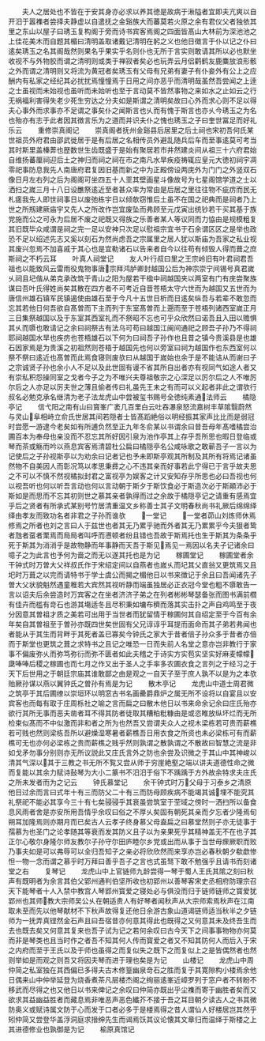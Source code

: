 <!-- { "loadSidebar": true } -->
　　夫人之居处也不皆在于安其身亦必求以养其徳是故病于湫隘者宜即夫亢爽以自开汨于嚣襍者尝择夫静虚以自遣抚之金谿族大而蕃莫若火原之余有君仪父者独依其里之东山以屋子曰琇玉复构阁于旁而诗书宾客焉阁之四面皆髙山大林前为深池池之上佳花美木而自题其楣曰清明盖取诸戴记清明在躬之义也他日徴言于仆以记之仆曰逺矣琇玉之名其阁哉然则果名乎果实乎名则仆也无所于言实则敢请其所以必也默坐收视不与外物胶而谓之清明则或类于禅寂者矣必也玩弄云月侣鹳鹤友鹿麋放浪形骸之外而谓之清明则又将流为黄冠者矣琇玉有父母有兄弟有妻子有仆妾外有公上之应酬内有私家之经纪其必扰扰焉憧憧焉于日用之间亦恶乎而清明哉虽然吾尝闻之上逹之士虽视而未始视也虽听而未始听也至于言动莫不皆然事物之来如水之止如云之行无祸福利害得失老少死生穷达之分夫如是斯谓之清明矣故曰心外而求心则不足以得夫心事外而求事亦不足谓之事矣仆之闻斯言也乆而有愧于斯言也亦乆今琇玉之为名也殆亦有志于此者因其徴言乐为之道而并识夫仆之愧也琇玉之子曰奎世冨足而好礼乐云
　　重修崇真阁记
　　崇真阁者抚州金谿县后居里之后土祠也宋初吾何氏某世祖员外府君由邵武徙居于是有后居之名相传员外避乱随兵后车而至事逺莫可考当其时斯里盖榛莾也歴数世生齿既盛于是始有聚居若市井然建炎间从祖三十六府君始自维扬蕃厘祠迎后土之神归而祠之祠在市之南凡水旱疾疫祷辄应皇元大徳初祠宇凋零祀事防息我先人南唐府君复因旧基而新之中为正殿傍设两庑外为门门之外竖双石像日月左右列之后为阁阁可坐四五十人垩其壁画星斗像故号为七星阁馆学道之士以洒扫之嵗三月十八日设醮祭逺近至者甚众率为常由是后居之里往往物不疵疠而民无札瘥我先人即世祠事日以废弛栋宇日以倾欹窃惟后土虽不在国之祀典而是祠者乃上世之所剏建厥庙宇又先人之所改作岂宜废坠而弗顾至元戊寅出统钞若干买其基于族党施而公之可永为后居不废之祀既又得族之乐善者某人等议同而力恊由是规模粗复其旧既毕众咸谓是祠之完一足以安神只次足以慰祖宗宜书于石余谓区区之是举也政恐不足以绍述先志又奚以刻石为然尚虑吾之宗属里之居人犹以斯庙为吾家之私业视其废兴忽焉不加喜戚于其心也是宜勒诸石以告来者自今以往苟有倾毁人得而葺之庶斯祠之不朽云耳
　　叶真人祠堂记
　　友人叶行叔曰里之王宗岭旧有叶君祠君吾祖也以能致风云雷雨役鬼物事唐宗拜鸿胪卿封越国公后为神宗崇宁间锡号真君嵗乆祠且圮偕从弟克承改筑于青山之阳为屋若干楹中祠越国夹以两室有门有庑尝聚族谋曰吾叶氏得姓尚矣其散在四方者不可考近自晋苍梧太守六世而为越国又五世而为唐信州雄石镇军民镇遏使由雄石至于今凡十五世日析而日逺矣纵吾与若辈不敢忽而忘其若他日何吾欲自髙曽而下主而列于东室髙曽而上遡而至于苍梧列诸西室嵗正月三日集祭越国以及于东室其西室礼而不祭昭不忘也可乎众欣然曰诺吾且入田以赡惧其乆而隳也敢请记之余曰祠祭古有法乌可苟曰越国江闽间通祀之顾吾子孙乃不得祠耶祠越国水旱也疾疠也苍梧雄石以下何为曰祠吾子孙作也且昔之镇今贵溪县是也雄石因家焉是为贵溪之初祖然则苍梧于越国先也何以旁室曰祠为越国作也东西室何以祭不祭曰逺近也髙曽而此焉食寝则废欤曰从越国于嵗始也余于是不能诘从而谢曰子之宗诚贤子孙也余小人不足以及此世固有谩不省其所自出者亦有视同气如途人者又有崇私积怨操同室之戈者今子之为不唯兴夫尊祖敬宗之心深足以厉尔后之人不唯厉尔后之人亦足以厉夫世之薄且偷者传曰礼虽先王未之有而可以义起者非此之谓欤行叔名必勉克承名继清为老子法龙虎山中尝被玺书赐号全徳纯素通法师云
　　橘隐亭记
　　信弋阳之南有山曰寳峯广袤几百里白云吐吞瀑泉怒流嘉树丰草隂翳蔚然与灵山阜相峙立俞氏世居其间若隠者士皆髙蹈絶俗以明经振其家声比比而是弱冠时尝愿一游逮今老矣如有所逋负然至正九年冬俞某以书谓余曰昔吾母年髙嗜橘尝治圃百本为奉母也亲没而不忍忘其所好因引泉为池作亭其上存乎吾所思也暇日登临或琴而茶或觞而吟以燕息宾客焉清碧杜公扁曰橘隠亭名公咸咏歌之敢蕲吾子一言以为记使后之子孙视斯亭以为劝余曰记者记也予未即斯亭观其所制及其所有将焉记诸虽然物不自美因人而彰况笃以孝思秉彞之心不违其亲而好事若此宁得已于言乎故夫思之不可以不慎不然视橘拟封君之富视亭为娱客之计又安知存乎所思也必曰吾视也何以视吾听也何以听吾言动也何以言动朝于斯夕于斯饮食必于斯造次必于斯顚沛必于斯如是而思而不忘其初则世之慕其亲者孰得而过之余故于橘隠亭记之请重有感焉宜乎后之贤者有所承式某别号竹居清重温文乡称善士其子文明春秋尚书礼厥后绵绵绎绎由孝友而致功名者非君之子孙而谁欤
　　一堂记
　　一堂者茆山刘炼师休焉修焉之所者也刘之言曰人于兹世也者其无乃累乎驰而外者其无乃累累乎今夫狠者鸷者虺者虿者栗焉而局局者叫呼而懑顿者纷且错也吾故于斯焉托也生于斯其为条条乎死于斯其为消消乎是故物静而年事静而天吾于斯见焉见一焉因以名夫子记诸余曰噫子之为此言也予何为啬之而无以遂其托也是为记
　　稼圃堂记
　　稼圃堂者余干钟式时万曽大父祥叔氏作于宋绍定间以自燕者也嵗乆而圮其父直翁又更筑焉又且圯时万葺之以完而请特书于学士虞公而揭之楣他日以书来徴记于余且曰吾闻诸先子曽大父状貌魁然遇童稚若大宾然其视听静而端虽独居必正衣冠今堂也粗不隳敢告一言以诏夫后余尝造时万宾客之在坐者济济子弟之在列者彬彬琴瑟备张而图书满前櫩有佳卉而槛有竒石也游其塲适冬且尽积秉如墉布穧而落其实击扑之声自鸡鸣至于夜分因意其曽祖才质之美若可出用于当世者而犹留情于稼圃何其自绍定至于今百有余年矣自其曽祖至于曽孙亦既四世矣世固有父兄谆谆乎耳提而面命而其子弟若弗闻也者能从于其生而背畔于其死者盖已寡矣今钟氏之家大于昔者倍子孙众多于昔者亦倍而于斯堂也更筑之葺之求特书之且记之唯恐一日而失前人名堂之意亦岂非教行于家事不偏废弥乆而弥笃弥衍而弥不匮者如此夫稽之于诗实方实苞实坚实好麻麦幪幪瓞唪唪后稷之稼圃也而七月之作又出于圣人之手率多农圃衣食之言列之于经习之于天下后世用之于朝廷宗庙其谁敢鄙之由是观之一自天子至于庶人孰不以是为之本欤贻厥孙谋以燕以翼钟氏之曽孙有焉是为记
　　散木亭记
　　龙虎山中道士周君微之筑亭于其后圃缭以崇垣环以明窓古书名画罍爵鼎炉之属无所不设将以自宴且以安宾客也而每有取于庄周栎社之喻之言而扁之曰散木他日以书来命余记余曰庄氏殆亦欲行其所无事而恶夫凿者耳不得其防者徒取其糟粕粃糠由是或恣睢放纵坏烂而无所检束似髙而不中似激而非和者之所为也然吾又尝谓夫众人之视木梁栋若可贵而薪樵若可贱也然则梁栋吾所以避燥湿寒暑者薪樵吾日用衣食之所资也未必梁栋可有而薪樵可无也亦何必梁栋之贵而薪樵之贱乎然则孰谓之散孰谓之不散故曰智慧之流是非如戈矛勿事分别则亦无所议説此又庄氏言外之防也余尝及识微之于其山中其神峻以清其气深以其于三教之书无所不覧又尝从师于穷崖絶壑之端以讲夫道德性命之微而复能以其余力赋诗鼔琴为大小二篆书不汨汨于俗下不踽踽于方外故余特求夫庄氏之所未发者而为之记云
　　钟氏慕堂记
　　余干钟式时万父母于习泰乡之清原他日过余而言曰式年十有三而防父二十有三而防母顾疾病不能竭其诚埋不能究其礼祭祀不能必其享今三十有七矣骎骎乎其衰虽尝筑室于茔域之傍时一洒扫所以备食息风雨者舍是亦安所用吾情乎余叹曰俗之不厚乆矣固有朝死其亲而夕忘者少隆焉旬朔耳加隆焉则亦期月而已矣古人云孝子终身慕父母盍扁之曰慕堂然则子亦无徒事于孺慕为也圣门之论孝随其等衰而发其防义且子以为亲果死乎其精神盖无不在也子其正尔心敬尔身隆尔师友教尔子孙守尔田庐睦尔乡党或出而从事于当世毋瘝厥职而败乃事夫如是可以弗辱可以全归吾知子之亲必将欣欣然而来享亦岂必春秋朝夕欷歔惨怛一物一念而谓之慕乎时万拜曰善乎吾子之言也式虽驽下敢不勉强乎且请书而刻诸堂之右
　　复琴记
　　龙虎山中上官链师九龄尝得一琴于蜀人王氏其隂之刻曰秋声有既明者为余言其伯父郢州通判伯坚所收也初郢州以善琴客宋史丞相府防理宗召天下能琴者十人入禁中教宫人琴郢州寳爱之寝处必与俱没而归于链师链师之寳爱犹郢州也其师教大宗师吴公乆在朝适贵人有好琴者闻秋声从大宗师索焉秋声在江南取未至而先以他琴献材不下秋声故得复还他日余游古象山道谒链师适当秋半之夕链师为一抚弄真铿然金石声且曰吾宿昔亦何意其得此也既得之又何意其未及终吾生而去也既去矣又何意其复来也吾子试为记之若何余叹曰古今天下之间事事物物亦何莫而非是琴类也且当时作之者吾不知其何人传而寳爱之者又不知其防何人而后入于宋之内府而至于王氏以及于师也虽得之而复似失之既下之而复似上之是皆偶然者也然则举如是而观之则吾又将因夫琴而进于理也矣是为记
　　山楼记
　　龙虎山中周仲简之私室独在其西偏已多得夫古木修篁幽泉竒石之胜而复于其寛隙构小楼焉余他日偶来山中仲举延登为烧香煮茶凡层楼杰阁之绚丽逺峯近嶂罗列于窓户者不转盼不移武而尽得之也又他日以书来俾记之余叹曰仲简亦既出乎尘襍而寄于幽胜者矣而又欲求其益幽益胜者而藏息焉非唯恶声恶色纎芥不接于吾之耳目朝夕读古人之书其微防奥义或赋诗属文防于心而发于口者必多于是楼焉得之昔人谓仙人好楼居岂其然乎矧仲简又尝登华盖浮洞庭求搢绅先生而谒焉饫其议论懐其文章归而温绎于斯楼之上其进德修业也孰御是为记
　　榆原真馆记
